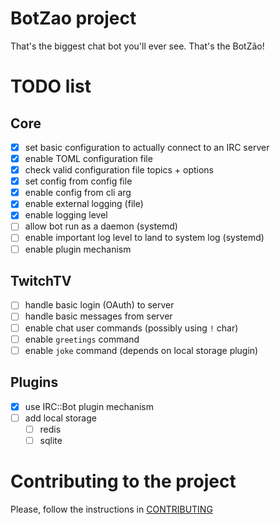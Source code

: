 # BotZao project

That's the biggest chat bot you'll ever see. That's the BotZão!

# TODO list
## Core
- [x] set basic configuration to actually connect to an IRC server
- [x] enable TOML configuration file
- [x] check valid configuration file topics + options
- [x] set config from config file
- [x] enable config from cli arg
- [x] enable external logging (file)
- [x] enable logging level
- [ ] allow bot run as a daemon (systemd)
- [ ] enable important log level to land to system log (systemd)
- [ ] enable plugin mechanism

## TwitchTV
- [ ] handle basic login (OAuth) to server
- [ ] handle basic messages from server
- [ ] enable chat user commands (possibly using `!` char)
- [ ] enable `greetings` command
- [ ] enable `joke` command (depends on local storage plugin)

## Plugins
- [x] use IRC::Bot plugin mechanism
- [ ] add local storage
  - [ ] redis
  - [ ] sqlite

# Contributing to the project

Please, follow the instructions in [CONTRIBUTING](./CONTRIBUTING.md)
